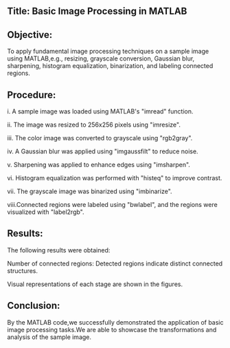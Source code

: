 ## Title: Basic Image Processing in MATLAB

## Objective:
To apply fundamental image processing techniques on a sample image using MATLAB,e.g., resizing, grayscale conversion, Gaussian blur, sharpening, histogram equalization, binarization, and labeling connected regions.

## Procedure:
i.   A sample image was loaded using MATLAB's "imread" function.

ii.  The image was resized to 256x256 pixels using "imresize".

iii. The color image was converted to grayscale using "rgb2gray".

iv.  A Gaussian blur was applied using "imgaussfilt" to reduce noise.

v.   Sharpening was applied to enhance edges using "imsharpen".

vi.  Histogram equalization was performed with "histeq" to improve contrast.

vii. The grayscale image was binarized using "imbinarize".

viii.Connected regions were labeled using "bwlabel", and the regions were visualized with "label2rgb".

## Results:
The following results were obtained:

Number of connected regions: Detected regions indicate distinct connected structures.

Visual representations of each stage are shown in the figures.

## Conclusion:
By the MATLAB code,we successfully demonstrated the application of basic image processing tasks.We are able to showcase the transformations and analysis of the sample image.
